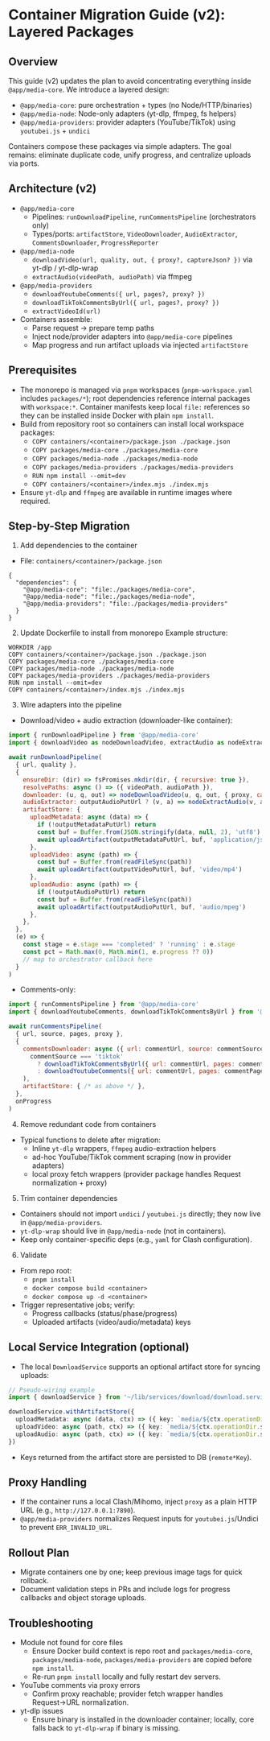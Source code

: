 # Container Migration Guide (v2): Layered Packages

## Overview
This guide (v2) updates the plan to avoid concentrating everything inside `@app/media-core`. We introduce a layered design:

- `@app/media-core`: pure orchestration + types (no Node/HTTP/binaries)
- `@app/media-node`: Node-only adapters (yt-dlp, ffmpeg, fs helpers)
- `@app/media-providers`: provider adapters (YouTube/TikTok) using `youtubei.js` + `undici`

Containers compose these packages via simple adapters. The goal remains: eliminate duplicate code, unify progress, and centralize uploads via ports.

## Architecture (v2)
- `@app/media-core`
  - Pipelines: `runDownloadPipeline`, `runCommentsPipeline` (orchestrators only)
  - Types/ports: `artifactStore`, `VideoDownloader`, `AudioExtractor`, `CommentsDownloader`, `ProgressReporter`
- `@app/media-node`
  - `downloadVideo(url, quality, out, { proxy?, captureJson? })` via yt-dlp / yt-dlp-wrap
  - `extractAudio(videoPath, audioPath)` via ffmpeg
- `@app/media-providers`
  - `downloadYoutubeComments({ url, pages?, proxy? })`
  - `downloadTikTokCommentsByUrl({ url, pages?, proxy? })`
  - `extractVideoId(url)`
- Containers assemble:
  - Parse request → prepare temp paths
  - Inject node/provider adapters into `@app/media-core` pipelines
  - Map progress and run artifact uploads via injected `artifactStore`

## Prerequisites
- The monorepo is managed via `pnpm` workspaces (`pnpm-workspace.yaml` includes `packages/*`); root dependencies reference internal packages with `workspace:*`. Container manifests keep local `file:` references so they can be installed inside Docker with plain `npm install`.
- Build from repository root so containers can install local workspace packages:
  - `COPY containers/<container>/package.json ./package.json`
  - `COPY packages/media-core ./packages/media-core`
  - `COPY packages/media-node ./packages/media-node`
  - `COPY packages/media-providers ./packages/media-providers`
  - `RUN npm install --omit=dev`
  - `COPY containers/<container>/index.mjs ./index.mjs`
- Ensure `yt-dlp` and `ffmpeg` are available in runtime images where required.

## Step-by-Step Migration

1) Add dependencies to the container
- File: `containers/<container>/package.json`
```
{
  "dependencies": {
    "@app/media-core": "file:./packages/media-core",
    "@app/media-node": "file:./packages/media-node",
    "@app/media-providers": "file:./packages/media-providers"
  }
}
```

2) Update Dockerfile to install from monorepo
Example structure:
```
WORKDIR /app
COPY containers/<container>/package.json ./package.json
COPY packages/media-core ./packages/media-core
COPY packages/media-node ./packages/media-node
COPY packages/media-providers ./packages/media-providers
RUN npm install --omit=dev
COPY containers/<container>/index.mjs ./index.mjs
```

3) Wire adapters into the pipeline
- Download/video + audio extraction (downloader-like container):
```js
import { runDownloadPipeline } from '@app/media-core'
import { downloadVideo as nodeDownloadVideo, extractAudio as nodeExtractAudio } from '@app/media-node'

await runDownloadPipeline(
  { url, quality },
  {
    ensureDir: (dir) => fsPromises.mkdir(dir, { recursive: true }),
    resolvePaths: async () => ({ videoPath, audioPath }),
    downloader: (u, q, out) => nodeDownloadVideo(u, q, out, { proxy, captureJson: Boolean(outputMetadataPutUrl) }),
    audioExtractor: outputAudioPutUrl ? (v, a) => nodeExtractAudio(v, a) : async () => {},
    artifactStore: {
      uploadMetadata: async (data) => {
        if (!outputMetadataPutUrl) return
        const buf = Buffer.from(JSON.stringify(data, null, 2), 'utf8')
        await uploadArtifact(outputMetadataPutUrl, buf, 'application/json')
      },
      uploadVideo: async (path) => {
        const buf = Buffer.from(readFileSync(path))
        await uploadArtifact(outputVideoPutUrl, buf, 'video/mp4')
      },
      uploadAudio: async (path) => {
        if (!outputAudioPutUrl) return
        const buf = Buffer.from(readFileSync(path))
        await uploadArtifact(outputAudioPutUrl, buf, 'audio/mpeg')
      },
    },
  },
  (e) => {
    const stage = e.stage === 'completed' ? 'running' : e.stage
    const pct = Math.max(0, Math.min(1, e.progress ?? 0))
    // map to orchestrator callback here
  }
)
```

- Comments-only:
```js
import { runCommentsPipeline } from '@app/media-core'
import { downloadYoutubeComments, downloadTikTokCommentsByUrl } from '@app/media-providers'

await runCommentsPipeline(
  { url, source, pages, proxy },
  {
    commentsDownloader: async ({ url: commentUrl, source: commentSource, pages: commentPages, proxy: commentProxy }) => (
      commentSource === 'tiktok'
        ? downloadTikTokCommentsByUrl({ url: commentUrl, pages: commentPages, proxy: commentProxy })
        : downloadYoutubeComments({ url: commentUrl, pages: commentPages, proxy: commentProxy })
    ),
    artifactStore: { /* as above */ },
  },
  onProgress
)
```

4) Remove redundant code from containers
- Typical functions to delete after migration:
  - Inline `yt-dlp` wrappers, `ffmpeg` audio-extraction helpers
  - ad-hoc YouTube/TikTok comment scraping (now in provider adapters)
  - local proxy fetch wrappers (provider package handles Request normalization + proxy)

5) Trim container dependencies
- Containers should not import `undici` / `youtubei.js` directly; they now live in `@app/media-providers`.
- `yt-dlp-wrap` should live in `@app/media-node` (not in containers).
- Keep only container-specific deps (e.g., `yaml` for Clash configuration).

6) Validate
- From repo root:
  - `pnpm install`
  - `docker compose build <container>`
  - `docker compose up -d <container>`
- Trigger representative jobs; verify:
  - Progress callbacks (status/phase/progress)
  - Uploaded artifacts (video/audio/metadata) keys

## Local Service Integration (optional)
- The local `DownloadService` supports an optional artifact store for syncing uploads:
```ts
// Pseudo-wiring example
import { downloadService } from '~/lib/services/download/download.service'

downloadService.withArtifactStore({
  uploadMetadata: async (data, ctx) => ({ key: `media/${ctx.operationDir.split('/').pop()}/metadata.json` }),
  uploadVideo: async (path, ctx) => ({ key: `media/${ctx.operationDir.split('/').pop()}.mp4` }),
  uploadAudio: async (path, ctx) => ({ key: `media/${ctx.operationDir.split('/').pop()}.mp3` }),
})
```
- Keys returned from the artifact store are persisted to DB (`remote*Key`).

## Proxy Handling
- If the container runs a local Clash/Mihomo, inject `proxy` as a plain HTTP URL (e.g., `http://127.0.0.1:7890`).
- `@app/media-providers` normalizes Request inputs for `youtubei.js`/Undici to prevent `ERR_INVALID_URL`.

## Rollout Plan
- Migrate containers one by one; keep previous image tags for quick rollback.
- Document validation steps in PRs and include logs for progress callbacks and object storage uploads.

## Troubleshooting
- Module not found for core files
  - Ensure Docker build context is repo root and `packages/media-core`, `packages/media-node`, `packages/media-providers` are copied before `npm install`.
  - Re-run `pnpm install` locally and fully restart dev servers.
- YouTube comments via proxy errors
  - Confirm proxy reachable; provider fetch wrapper handles Request→URL normalization.
- yt-dlp issues
  - Ensure binary is installed in the downloader container; locally, core falls back to `yt-dlp-wrap` if binary is missing.
